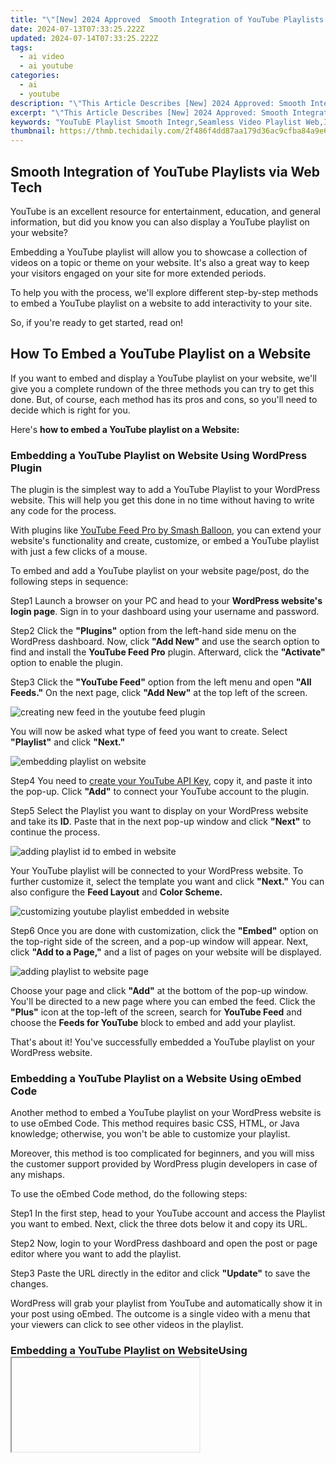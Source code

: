 ```yaml
---
title: "\"[New] 2024 Approved  Smooth Integration of YouTube Playlists via Web Tech\""
date: 2024-07-13T07:33:25.222Z
updated: 2024-07-14T07:33:25.222Z
tags:
  - ai video
  - ai youtube
categories:
  - ai
  - youtube
description: "\"This Article Describes [New] 2024 Approved: Smooth Integration of YouTube Playlists via Web Tech\""
excerpt: "\"This Article Describes [New] 2024 Approved: Smooth Integration of YouTube Playlists via Web Tech\""
keywords: "YouTubE Playlist Smooth Integr,Seamless Video Playlist Web,Integrated YouTube Tech,EffiCient Tech Playlists,Web Tech Playlist Merge,Streamline Video Queue,Webtech Blend Playlists"
thumbnail: https://thmb.techidaily.com/2f486f4dd87aa179d36ac9cfba84a9e655bb2170ba42ee253c3df8a8c92937c0.jpg
---
```


## Smooth Integration of YouTube Playlists via Web Tech

YouTube is an excellent resource for entertainment, education, and general information, but did you know you can also display a YouTube playlist on your website?

Embedding a YouTube playlist will allow you to showcase a collection of videos on a topic or theme on your website. It's also a great way to keep your visitors engaged on your site for more extended periods.

To help you with the process, we'll explore different step-by-step methods to embed a YouTube playlist on a website to add interactivity to your site.

So, if you're ready to get started, read on!

## How To Embed a YouTube Playlist on a Website

If you want to embed and display a YouTube playlist on your website, we'll give you a complete rundown of the three methods you can try to get this done. But, of course, each method has its pros and cons, so you'll need to decide which is right for you.

Here's **how to embed a YouTube playlist on a Website:**

### Embedding a YouTube Playlist on Website Using WordPress Plugin

The plugin is the simplest way to add a YouTube Playlist to your WordPress website. This will help you get this done in no time without having to write any code for the process.

With plugins like [YouTube Feed Pro by Smash Balloon](https://smashballoon.com/youtube-feed/), you can extend your website's functionality and create, customize, or embed a YouTube playlist with just a few clicks of a mouse.

To embed and add a YouTube playlist on your website page/post, do the following steps in sequence:

Step1 Launch a browser on your PC and head to your **WordPress website's login page**. Sign in to your dashboard using your username and password.

Step2 Click the **"Plugins"** option from the left-hand side menu on the WordPress dashboard. Now, click **"Add New"** and use the search option to find and install the **YouTube Feed Pro** plugin. Afterward, click the **"Activate"** option to enable the plugin.

Step3 Click the **"YouTube Feed"** option from the left menu and open **"All Feeds."** On the next page, click **"Add New"** at the top left of the screen.

![creating new feed in the youtube feed plugin](https://images.wondershare.com/filmora/article-images/2023/03/creating-new-feed-in-the-youtube-feed-plugin.png)

You will now be asked what type of feed you want to create. Select **"Playlist"** and click **"Next."**

![embedding playlist on website](https://images.wondershare.com/filmora/article-images/2023/03/embedding-playlist-on-website.png)

Step4 You need to [create your YouTube API Key](https://developers.google.com/youtube/v3/getting-started), copy it, and paste it into the pop-up. Click **"Add"** to connect your YouTube account to the plugin.

Step5 Select the Playlist you want to display on your WordPress website and take its **ID**. Paste that in the next pop-up window and click **"Next"** to continue the process.

![adding playlist id to embed in website](https://images.wondershare.com/filmora/article-images/2023/03/adding-playlist-id-to-embed-in-website.png)

Your YouTube playlist will be connected to your WordPress website. To further customize it, select the template you want and click **"Next."** You can also configure the **Feed Layout** and **Color Scheme.**

![customizing youtube playlist embedded in website](https://images.wondershare.com/filmora/article-images/2023/03/customizing-youtube-playlist-embedded-in-website.png)

Step6 Once you are done with customization, click the **"Embed"** option on the top-right side of the screen, and a pop-up window will appear. Next, click **"Add to a Page,"** and a list of pages on your website will be displayed.

![adding playlist to website page](https://images.wondershare.com/filmora/article-images/2023/03/adding-playlist-to-website-page.png)

Choose your page and click **"Add"** at the bottom of the pop-up window. You'll be directed to a new page where you can embed the feed. Click the **"Plus"** icon at the top-left of the screen, search for **YouTube Feed** and choose the **Feeds for YouTube** block to embed and add your playlist.

That's about it! You've successfully embedded a YouTube playlist on your WordPress website.

### Embedding a YouTube Playlist on a Website Using oEmbed Code

Another method to embed a YouTube playlist on your WordPress website is to use oEmbed Code. This method requires basic CSS, HTML, or Java knowledge; otherwise, you won't be able to customize your playlist.

Moreover, this method is too complicated for beginners, and you will miss the customer support provided by WordPress plugin developers in case of any mishaps.

To use the oEmbed Code method, do the following steps:

Step1 In the first step, head to your YouTube account and access the Playlist you want to embed. Next, click the three dots below it and copy its URL.

Step2 Now, login to your WordPress dashboard and open the post or page editor where you want to add the playlist.

Step3 Paste the URL directly in the editor and click **"Update"** to save the changes.

WordPress will grab your playlist from YouTube and automatically show it in your post using oEmbed. The outcome is a single video with a menu that your viewers can click to see other videos in the playlist.

### Embedding a YouTube Playlist on WebsiteUsing <iframe >

Another way to embed a playlist of your YouTube channel on your WordPress site is by using the iFrame code with the following step-by-step instructions:

Step1 In the first step, launch a browser on your desktop or laptop and go to your **YouTube channel.**

Step2 Now, head to the YouTube playlist you want to embed, click the **"Share"** icon, and a pop-up window will appear.

Step3 Choose the **"Embed"** option, and a new lightbox pop-up will appear, having your playlist's embed code. Click **"Copy"** to save the code on your clipboard.

![embedding youtube playlist in website using iframe code](https://images.wondershare.com/filmora/article-images/2023/03/embedding-youtube-playlist-in-website-using-iframe-code.png)

Step4 Log in to your WordPress dashboard and open the page/post editor where you want to embed the playlist. Click the **"Plus"** icon, search for **"custom HTML,"** and select **"Custom HTML block"** to add to the page/post.

Now, paste the iFrame embed code you've copied from YouTube and click "Update" at the top-right of the screen to save the changes and embed your playlist.

This method will also display one video with a menu from where you and your website viewers can access the playlist. Moreover, there are few customization options to change the appearance.

## A Bonus Tip: YouTube Video Maker - Filmora

If you find your YouTube videos as boring and not engaging as other content on your website, we recommend using [Wondershare Filmora](https://tools.techidaily.com/wondershare/filmora/download/) for your next project.

[Free Download](https://tools.techidaily.com/wondershare/filmora/download/) For Win 7 or later(64-bit)

[Free Download](https://tools.techidaily.com/wondershare/filmora/download/) For macOS 10.14 or later

With this software, you can quickly make eye-captivating YouTube videos by recording from a screen or webcam and can edit them using advanced editing features. Filmora also allows you to instantly export your content to YouTube with just a few clicks, which you can later embed into your website.

Some key features of Wondershare Filmora are as follows:

* Advanced video editing features include keyframing, speed ramping, Boris FX, Motion Tracking, Titles, and more.
* Massive library of preset templates, effects, transitions, animations, and royalty-free music.
* Instant [Export](https://tools.techidaily.com/wondershare/filmora/download/) to YouTube channel.
* Record from webcam, screen, and voiceover.
* Simple drag-and-drop interface.

## Conclusion

This article discusses step-by-step methods **to embed a YouTube playlist on a website** using the WordPress plugin, oEmbed code, and iFrame embed code.

Additionally, we've recommended Wondershare Filmora for making engaging and captivating YouTube videos that you can export directly to your channel from the software.

We hope you've found this article informative and can now display your YouTube playlist on your site without hassle.

[Free Download](https://tools.techidaily.com/wondershare/filmora/download/) For Win 7 or later(64-bit)

[Free Download](https://tools.techidaily.com/wondershare/filmora/download/) For macOS 10.14 or later

With this software, you can quickly make eye-captivating YouTube videos by recording from a screen or webcam and can edit them using advanced editing features. Filmora also allows you to instantly export your content to YouTube with just a few clicks, which you can later embed into your website.

Some key features of Wondershare Filmora are as follows:

* Advanced video editing features include keyframing, speed ramping, Boris FX, Motion Tracking, Titles, and more.
* Massive library of preset templates, effects, transitions, animations, and royalty-free music.
* Instant [Export](https://tools.techidaily.com/wondershare/filmora/download/) to YouTube channel.
* Record from webcam, screen, and voiceover.
* Simple drag-and-drop interface.

## Conclusion

This article discusses step-by-step methods **to embed a YouTube playlist on a website** using the WordPress plugin, oEmbed code, and iFrame embed code.

Additionally, we've recommended Wondershare Filmora for making engaging and captivating YouTube videos that you can export directly to your channel from the software.

We hope you've found this article informative and can now display your YouTube playlist on your site without hassle.

<ins class="adsbygoogle"
     style="display:block"
     data-ad-format="autorelaxed"
     data-ad-client="ca-pub-7571918770474297"
     data-ad-slot="1223367746"></ins>

<ins class="adsbygoogle"
     style="display:block"
     data-ad-format="autorelaxed"
     data-ad-client="ca-pub-7571918770474297"
     data-ad-slot="1223367746"></ins>



<ins class="adsbygoogle"
     style="display:block"
     data-ad-client="ca-pub-7571918770474297"
     data-ad-slot="8358498916"
     data-ad-format="auto"
     data-full-width-responsive="true"></ins>

<span class="atpl-alsoreadstyle">Also read:</span>
<div><ul>
<li><a href="https://youtube-docs.techidaily.com/024-approved-guide-to-the-top-10-historical-education-channels/"><u>[New] 2024 Approved  Guide to the Top 10 Historical Education Channels</u></a></li>
<li><a href="https://android-transfer.techidaily.com/in-2024-how-to-transfer-data-from-samsung-galaxy-a05s-to-samsung-phone-drfone-by-drfone-transfer-from-android-transfer-from-android/"><u>In 2024, How to Transfer Data from Samsung Galaxy A05s to Samsung Phone | Dr.fone</u></a></li>
<li><a href="https://youtube-docs.techidaily.com/024-approved-essential-insights-on-youtube-tvs-unique-features/"><u>[New] 2024 Approved  Essential Insights on YouTube TV's Unique Features</u></a></li>
<li><a href="https://youtube-docs.techidaily.com/024-approved-financial-insights-for-vids-how-much-do-youtubers-earn-per-sponsorship/"><u>[New] 2024 Approved  Financial Insights for Vids  How Much Do YouTubers Earn Per Sponsorship?</u></a></li>
<li><a href="https://youtube-docs.techidaily.com/024-approved-stand-out-on-google-the-ultimate-thumbnail-font-guide/"><u>[New] 2024 Approved  Stand Out on Google  The Ultimate Thumbnail Font Guide</u></a></li>
<li><a href="https://youtube-docs.techidaily.com/024-approved-news-narratives-concluding-flourishes/"><u>[New] 2024 Approved  News Narratives' Concluding Flourishes</u></a></li>
<li><a href="https://youtube-help.techidaily.com/gastronomy-gurus-essential-chefs-to-subscribe-to-for-2024/"><u>Gastronomy Gurus  Essential Chefs to Subscribe To for 2024</u></a></li>
<li><a href="https://instagram-videos.techidaily.com/harness-the-power-of-instagram-best-free-video-converter-apps-for-windowsmacos-for-2024/"><u>Harness the Power of Instagram  Best Free Video Converter Apps for Windows/macOS for 2024</u></a></li>
<li><a href="https://video-creation-software.techidaily.com/new-2024-approved-best-video-makers-for-whatsapp-status/"><u>New 2024 Approved Best Video Makers for WhatsApp Status</u></a></li>
<li><a href="https://smart-video-creator.techidaily.com/updated-in-2024-if-you-have-upgraded-to-windows-8-and-havent-find-a-proper-flv-editor-for-windows-8-yet-give-wondershare-video-editor-windows-87xpvista-supp/"><u>Updated In 2024, If You Have Upgraded to Windows 8 and Havent Find a Proper FLV Editor for Windows 8 Yet. Give Wondershare Video Editor (Windows 8/7/XP/Vista Supported) a Try</u></a></li>
<li><a href="https://youtube-docs.techidaily.com/024-approved-investing-successfully-with-a-makeup-channel/"><u>[New] 2024 Approved  Investing Successfully with a Makeup Channel</u></a></li>
<li><a href="https://win11.techidaily.com/minimalist-pc-large-space-slight-lag/"><u>Minimalist PC - Large Space, Slight Lag</u></a></li>
<li><a href="https://sim-unlock.techidaily.com/in-2024-sim-unlock-nokia-105-classic-phones-without-code-2-ways-to-remove-android-sim-lock-by-drfone-android/"><u>In 2024, Sim Unlock Nokia 105 Classic Phones without Code 2 Ways to Remove Android Sim Lock</u></a></li>
<li><a href="https://extra-guidance.techidaily.com/in-2024-learn-to-turn-your-photos-into-their-opposites/"><u>In 2024, Learn to Turn Your Photos Into Their Opposites</u></a></li>
<li><a href="https://youtube-docs.techidaily.com/024-approved-slash-length-amplify-impact-youtube-video-editing/"><u>[New] 2024 Approved  Slash Length, Amplify Impact  YouTube Video Editing</u></a></li>
<li><a href="https://visual-screen-recording.techidaily.com/new-2024-approved-becoming-proficient-in-ez-grabber-technology/"><u>[New] 2024 Approved  Becoming Proficient in EZ Grabber Technology</u></a></li>
<li><a href="https://voice-adjusting.techidaily.com/updated-essential-knowledge-for-compiling-a-top-notch-auditory-archive-on-youtube-for-2024/"><u>Updated Essential Knowledge for Compiling a Top-Notch Auditory Archive on YouTube for 2024</u></a></li>
<li><a href="https://instagram-video-recordings.techidaily.com/the-instagram-djs-playlist-tailoring-sounds-for-stories-for-2024/"><u>The Instagram DJ's Playlist  Tailoring Sounds for Stories for 2024</u></a></li>
<li><a href="https://ai-topics.techidaily.com/new-easy-steps-to-make-a-talking-avatar-with-ai-from-any-photos-for-2024/"><u>New Easy Steps to Make a Talking Avatar with AI From Any Photos for 2024</u></a></li>
<li><a href="https://techidaily.com/how-do-i-reset-my-vivo-y55s-5g-2023-phone-without-technical-knowledge-drfone-by-drfone-reset-android-reset-android/"><u>How do I reset my Vivo Y55s 5G (2023) Phone without technical knowledge? | Dr.fone</u></a></li>
<li><a href="https://screen-sharing-recording.techidaily.com/new-crafting-quality-content-setting-up-your-mac-for-minecraft-sessions/"><u>[New] Crafting Quality Content  Setting Up Your Mac for Minecraft Sessions</u></a></li>
<li><a href="https://extra-tips.techidaily.com/in-2024-complete-guide-to-cleaning-up-figma-canvases/"><u>In 2024, Complete Guide to Cleaning Up Figma Canvases</u></a></li>
<li><a href="https://facebook-clips.techidaily.com/new-2024-approved-facebook-evolution-what-you-need-to-know/"><u>[New] 2024 Approved  Facebook Evolution  What You Need to Know</u></a></li>
<li><a href="https://youtube-docs.techidaily.com/024-approved-infiltrating-the-top-channels-in-youtube-space/"><u>[New] 2024 Approved  Infiltrating the Top Channels in YouTube Space</u></a></li>
<li><a href="https://graphic-issues.techidaily.com/enlightening-the-path-to-uhd-tv-4k-insights/"><u>Enlightening the Path to UHD TV: 4K Insights</u></a></li>
<li><a href="https://youtube-docs.techidaily.com/024-approved-high-fidelity-game-recording-tools/"><u>[New] 2024 Approved  High Fidelity Game Recording Tools</u></a></li>
<li><a href="https://youtube-docs.techidaily.com/024-approved-earnings-escalation-leveraging-your-youtube-channel-on-mobile-devices/"><u>[New] 2024 Approved  Earnings Escalation  Leveraging Your YouTube Channel on Mobile Devices</u></a></li>
<li><a href="https://youtube-docs.techidaily.com/024-approved-design-principles-for-eye-catching-yt-previews/"><u>[New] 2024 Approved  Design Principles for Eye-Catching YT Previews</u></a></li>
<li><a href="https://youtube-docs.techidaily.com/024-approved-how-to-create-impactful-online-ads-on-a-limited-budget/"><u>[New] 2024 Approved  How to Create Impactful Online Ads on a Limited Budget</u></a></li>
<li><a href="https://youtube-docs.techidaily.com/024-approved-explore-the-top-15-scientific-channels-to-grow-wisdom/"><u>[New] 2024 Approved  Explore the Top 15 Scientific Channels to Grow Wisdom</u></a></li>
<li><a href="https://youtube-docs.techidaily.com/024-approved-effortless-repetition-replay-your-youtube-videos-via-tv-connection/"><u>[New] 2024 Approved  Effortless Repetition  Replay Your YouTube Videos via TV Connection</u></a></li>
<li><a href="https://youtube-docs.techidaily.com/024-approved-elevate-your-content-seo-mastery-starts-here/"><u>[New] 2024 Approved  Elevate Your Content  SEO Mastery Starts Here</u></a></li>
<li><a href="https://youtube-docs.techidaily.com/024-approved-engage-viewers-with-powerful-channel-building-stories/"><u>[New] 2024 Approved  Engage Viewers with Powerful Channel-Building Stories</u></a></li>
<li><a href="https://youtube-docs.techidaily.com/024-approved-embedding-yt-playlists-seamlessly-on-webpages/"><u>[New] 2024 Approved  Embedding YT Playlists Seamlessly on Webpages</u></a></li>
<li><a href="https://audio-editing.techidaily.com/new-2024-approved-enhancing-movie-scores-with-effective-dramatic-audio-techniques/"><u>New 2024 Approved Enhancing Movie Scores with Effective Dramatic Audio Techniques</u></a></li>
<li><a href="https://youtube-docs.techidaily.com/024-approved-skyrocketing-view-figures-by-sustaining-youtubes-creative-commons-license/"><u>[New] 2024 Approved  Skyrocketing View Figures by Sustaining YouTube's Creative Commons License</u></a></li>
<li><a href="https://youtube-clips.techidaily.com/in-2024-channel-your-creativity-crafting-youtube-trailers-in-filmora/"><u>In 2024, Channel Your Creativity  Crafting YouTube Trailers in Filmora</u></a></li>
<li><a href="https://review-topics.techidaily.com/in-2024-dose-life360-notify-me-when-someone-checks-my-location-on-xiaomi-redmi-k70-drfone-by-drfone-virtual-android/"><u>In 2024, Dose Life360 Notify Me When Someone Checks My Location On Xiaomi Redmi K70? | Dr.fone</u></a></li>
<li><a href="https://on-screen-recording.techidaily.com/comparing-the-leading-tunefab-screen-recorders-for-2024/"><u>Comparing the Leading Tunefab Screen Recorders for 2024</u></a></li>
<li><a href="https://youtube-docs.techidaily.com/024-approved-simplify-your-sales-scrutiny-googles-straightforward-steps-to-track-income-from-youtube/"><u>[New] 2024 Approved  Simplify Your Sales Scrutiny  Google's Straightforward Steps to Track Income From YouTube</u></a></li>
<li><a href="https://youtube-docs.techidaily.com/024-approved-enjoy-your-content-youtube-shorts-are-shown-again/"><u>[New] 2024 Approved  Enjoy Your Content – YouTube Shorts Are Shown Again</u></a></li>
<li><a href="https://screen-mirror.techidaily.com/how-to-stream-anything-from-vivo-y77t-to-apple-tv-drfone-by-drfone-android/"><u>How To Stream Anything From Vivo Y77t to Apple TV | Dr.fone</u></a></li>
<li><a href="https://youtube-docs.techidaily.com/024-approved-premier-choice-the-best-10-recorders-for-tech-talks/"><u>[New] 2024 Approved  Premier Choice  The Best 10 Recorders for Tech Talks</u></a></li>
<li><a href="https://twitter-videos.techidaily.com/from-backstage-to-center-stage-mastering-twitter-livestreaming-for-2024/"><u>From Backstage to Center Stage  Mastering Twitter Livestreaming for 2024</u></a></li>
<li><a href="https://youtube-docs.techidaily.com/024-approved-ensure-flawless-playback-how-to-set-youtube-video-size-right/"><u>[New] 2024 Approved  Ensure Flawless Playback  How to Set YouTube Video Size Right</u></a></li>
<li><a href="https://ai-video-tools.techidaily.com/new-video-editing-101-download-edit-and-share-your-creations-online/"><u>New Video Editing 101 Download, Edit, and Share Your Creations Online</u></a></li>
<li><a href="https://youtube-docs.techidaily.com/024-approved-productivity-in-duality-employment-and-video-creation/"><u>[New] 2024 Approved  Productivity in Duality  Employment & Video Creation</u></a></li>
<li><a href="https://youtube-docs.techidaily.com/024-approved-leading-websites-guide-to-extracting-youtube-template-videos/"><u>[New] 2024 Approved  Leading Websites' Guide to Extracting Youtube Template Videos</u></a></li>
<li><a href="https://youtube-docs.techidaily.com/024-approved-mega-popular-youtube-vids-everlasting-titles/"><u>[New] 2024 Approved  Mega-Popular YouTube Vids  Everlasting Titles</u></a></li>
<li><a href="https://youtube-docs.techidaily.com/024-approved-ideal-screen-recorder-picks-for-digital-educators/"><u>[New] 2024 Approved  Ideal Screen Recorder Picks for Digital Educators</u></a></li>
<li><a href="https://youtube-docs.techidaily.com/024-approved-enhancing-narrative-flow-integrating-chapters-into-your-youtube-content/"><u>[New] 2024 Approved  Enhancing Narrative Flow  Integrating Chapters Into Your YouTube Content</u></a></li>
<li><a href="https://youtube-docs.techidaily.com/024-approved-effortless-methods-amp-up-your-yt-video-quality/"><u>[New] 2024 Approved  Effortless Methods  Amp Up Your YT Video Quality</u></a></li>
<li><a href="https://youtube-docs.techidaily.com/024-approved-how-to-disableremove-youtube-shorts-permanently/"><u>[New] 2024 Approved  How to Disable/Remove YouTube Shorts Permanently?</u></a></li>
<li><a href="https://youtube-docs.techidaily.com/024-approved-from-blank-canvas-to-biggest-hit-mastering-youtube-thumbnail-sizes/"><u>[New] 2024 Approved  From Blank Canvas to Biggest Hit  Mastering YouTube Thumbnail Sizes</u></a></li>
<li><a href="https://youtube-docs.techidaily.com/024-approved-prime-mp3-converters-the-ultimate-list-from-youtube/"><u>[New] 2024 Approved  Prime MP3 Converters  The Ultimate List From YouTube</u></a></li>
<li><a href="https://youtube-docs.techidaily.com/024-approved-elevating-engagement-finding-your-youtube-segment/"><u>[New] 2024 Approved  Elevating Engagement  Finding Your YouTube Segment</u></a></li>
<li><a href="https://ai-video-apps.techidaily.com/new-mac-video-editing-software-top-vsdc-alternatives-for-2024/"><u>New Mac Video Editing Software Top VSDC Alternatives for 2024</u></a></li>
<li><a href="https://youtube-docs.techidaily.com/024-approved-essential-gif-creation-best-tools-reviewed-and-compared/"><u>[New] 2024 Approved  Essential GIF Creation  Best Tools Reviewed & Compared</u></a></li>
<li><a href="https://youtube-docs.techidaily.com/024-approved-mastering-youtube-intros-with-imovie-techniques/"><u>[New] 2024 Approved  Mastering YouTube Intros with iMovie Techniques</u></a></li>
<li><a href="https://youtube-docs.techidaily.com/024-approved-optimize-your-content-youtube-seo-techniques-and-gadgets/"><u>[New] 2024 Approved  Optimize Your Content  YouTube SEO Techniques and Gadgets</u></a></li>
<li><a href="https://extra-skills.techidaily.com/in-2024-makeup-trends-to-try-now/"><u>In 2024, Makeup Trends to Try Now</u></a></li>
<li><a href="https://youtube-docs.techidaily.com/024-approved-final-thoughts-on-youtubing-best-makers-tips-and-templates/"><u>[New] 2024 Approved  Final Thoughts on YouTubing - Best Makers, Tips, and Templates</u></a></li>
<li><a href="https://youtube-docs.techidaily.com/024-approved-how-to-live-stream-to-youtube-with-wirecast/"><u>[New] 2024 Approved  How to Live Stream to Youtube with Wirecast?</u></a></li>
<li><a href="https://youtube-docs.techidaily.com/024-approved-giggles-galore-celebrating-the-funniest-web-content-creators/"><u>[New] 2024 Approved  Giggles Galore  Celebrating the Funniest Web Content Creators</u></a></li>
</ul></div>

